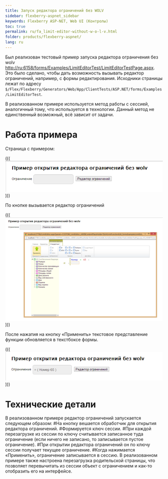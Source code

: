 ```yaml
---
title: Запуск редактора ограничений без WOLV
sidebar: flexberry-aspnet_sidebar
keywords: Flexberry ASP-NET, Web UI (Контролы)
toc: true
permalink: ru/fa_limit-editor-without-w-o-l-v.html
folder: products/flexberry-aspnet/
lang: ru
---
```


Был реализован тестовый пример запуска редактора ограничения без wolv <http://ru:6158/forms/Examples/LimitEditorTest/LimitEditorTestPage.aspx>. Это было сделано, чтобы дать возможность вызывать редактор ограничений, например, с формы редактирования. 
Исходники страницы лежат по адресу `$/Flex/Flexberry/Generators/Web/App/ClientTests/ASP.NET/forms/Examples/LimitEditorTest`.

<msg type=important>В реализованном примере используется метод работы с сессией, аналогичный тому, что используется в технологии. Данный метод не единственный возможный, всё зависит от задачи.</msg>


# Работа примера

Страница с примером:

(((
![](/images/pages/img/Ограничения/limitEditorWithoutWOLV1.png)
)))

По кнопке вызывается редактор ограничений

(((
![](/images/pages/img/Ограничения/limitEditorWithoutWOLV2.png)
)))

После нажатия на кнопку «Применить» текстовое представление функции обновляется в текстбоксе формы.

(((
![](/images/pages/img/Ограничения/limitEditorWithoutWOLV3.png)
)))


# Технические детали
В реализованном примере редактор ограничений запускается следующем образом:
#На кнопку вешается обработчик для открытия редактора ограничений.
#Формируется ключ сессии.
#При каждой перезагрузке из сессии по ключу считывается записанное туда ограничение (если ничего не записано, то записывается пустое ограничение).
#При открытии редактора ограничений он по ключу сессии получает текущее ограничение.
#Когда нажимается «Применить», ограничение записывается в сессию. В реализованном примере также настроена перезагрузка  родительской страницы, что позволяет перевычитать из сессии объект с ограничением и как-то отобразить его на интерфейсе.
